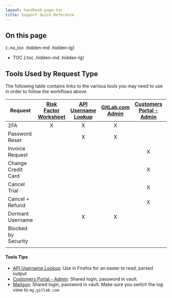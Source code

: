 ```yaml
---
layout: handbook-page-toc
title: Support Quick Reference
---
```


## On this page
{:.no_toc .hidden-md .hidden-lg}

- TOC
{:toc .hidden-md .hidden-lg}

## Tools Used by Request Type

The following table contains links to the various tools you may need to use in order to follow the workflows above.

| Request               | [Risk Factor Worksheet](https://docs.google.com/spreadsheets/d/1NBH1xaZQSwdQdJSbqvwm1DInHeVD8_b2L08-V1QG1Qk/edit?usp=sharing) | [API Username Lookup](https://gitlab.com/api/v4/users?search=emal@email.com) | [GitLab.com Admin](https://gitlab.com/admin/users?utf8=%E2%9C%93&search_query=email@example.com) | [Customers Portal - Admin](https://customers.gitlab.com/admin/) | [Mailgun](https://app.mailgun.com/app/logs/mg.gitlab.com?date_from=2018-11-08T00%3A00%3A00.000Z&date_to=2018-11-14T23%3A59%3A59.999Z&sort=datetime%3Adesc) |
| ------- |:------:|:------:|:------:|:------:|:------:|
| 2FA | X | X | X |   |   |
| Password Reset |   | X | X |   | X |
| Invoice Request |   |   |   | X |   |
| Change Credit Card |   |   |   | X |   |
| Cancel Trial |   |    |   | X |   |
| Cancel + Refund |   |    |   | X |   |
| Dormant Username |   | X | X |   |   |
| Blocked by Security |   |   |   |   |   |
|                     |   |   |   |   |   |

#### Tools Tips
* [API Username Lookup](https://gitlab.com/api/v4/users?search=emal@email.com): Use in Firefox for an easier to read, parsed output
* [Customers Portal - Admin](https://customers.gitlab.com/admin/): Shared login, password in vault.
* [Mailgun](https://app.mailgun.com/app/logs/mg.gitlab.com): Shared login, password in vault. Make sure you switch the log view to `mg.gitlab.com`

